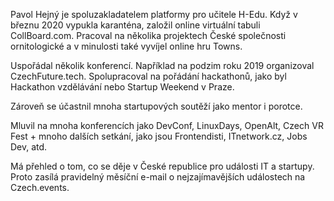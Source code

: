 Pavol Hejný je spoluzakladatelem platformy pro učitele H-Edu. Když v březnu 2020 vypukla karanténa, založil online virtuální tabuli CollBoard.com. Pracoval na několika projektech České společnosti ornitologické a v minulosti také vyvíjel online hru Towns.

Uspořádal několik konferencí. Například na podzim roku 2019 organizoval CzechFuture.tech. Spolupracoval na pořádání hackathonů, jako byl Hackathon vzdělávání nebo Startup Weekend v Praze.

Zároveň se účastnil mnoha startupových soutěží jako mentor i porotce.

Mluvil na mnoha konferencích jako DevConf, LinuxDays, OpenAlt, Czech VR Fest + mnoho dalších setkání, jako jsou Frontendisti, ITnetwork.cz, Jobs Dev, atd.

Má přehled o tom, co se děje v České republice pro události IT a startupy. Proto zasílá pravidelný měsíční e-mail o nejzajímavějších událostech na Czech.events.
